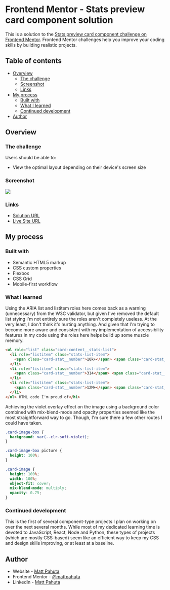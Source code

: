 # Frontend Mentor - Stats preview card component solution

This is a solution to the [Stats preview card component challenge on Frontend Mentor](https://www.frontendmentor.io/challenges/stats-preview-card-component-8JqbgoU62). Frontend Mentor challenges help you improve your coding skills by building realistic projects. 

## Table of contents

- [Overview](#overview)
  - [The challenge](#the-challenge)
  - [Screenshot](#screenshot)
  - [Links](#links)
- [My process](#my-process)
  - [Built with](#built-with)
  - [What I learned](#what-i-learned)
  - [Continued development](#continued-development)
- [Author](#author)


## Overview

### The challenge

Users should be able to:

- View the optimal layout depending on their device's screen size

### Screenshot

![](./screenshot.jpg)


### Links

- [Solution URL](https://your-solution-url.com)
- [Live Site URL](https://stats-preview-card-component-one-pi.vercel.app/)

## My process

### Built with

- Semantic HTML5 markup
- CSS custom properties
- Flexbox
- CSS Grid
- Mobile-first workflow


### What I learned

Using the ARIA list and listitem roles here comes back as a warning (unnecessary) from the W3C validator, but given I've removed the default list stying I'm not entirely sure the roles aren't completely useless. At the very least, I don't think it's hurting anything. And given that I'm trying to become more aware and consistent with my implementation of accessibility features in my code using the roles here helps build up some muscle memory.

```html
<ul role="list" class="card-content__stats-list">
  <li role="listitem" class="stats-list-item">
    <span class="card-stat__number">10k+</span> <span class="card-stat__label">companies</span>
  </li>
  <li role="listitem" class="stats-list-item">
    <span class="card-stat__number">314</span> <span class="card-stat__label">templates</span>
  </li>
  <li role="listitem" class="stats-list-item">
    <span class="card-stat__number">12M+</span> <span class="card-stat__label">queries</span>
  </li>
</ul> HTML code I'm proud of</h1>
```

Achieving the violet overlay effect on the image using a background color combined with mix-blend-mode and opacity properties seemed like the most straightforward way to go. Though, I'm sure there a few other routes I could have taken. 

```css
.card-image-box {
  background: var(--clr-soft-violet);
}

.card-image-box picture {
  height: 100%;
}

.card-image {
  height: 100%;
  width: 100%;
  object-fit: cover;
  mix-blend-mode: multiply;
  opacity: 0.75;
}
```

### Continued development

This is the first of several component-type projects I plan on working on over the next several months. While most of my dedicated learning time is devoted to JavaScript, React, Node and Python, these types of projects (which are mostly CSS-based) seem like an efficient way to keep my CSS and design skills improving, or at least at a baseline.


## Author

- Website - [Matt Pahuta](https://www.mattpahuta.com)
- Frontend Mentor - [@mattpahuta](https://www.frontendmentor.io/profile/MattPahuta)
- LinkedIn - [Matt Pahuta](www.linkedin.com/in/mattpahuta)
